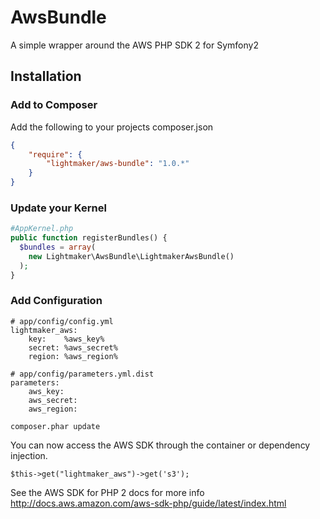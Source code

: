 AwsBundle
=========

A simple wrapper around the AWS PHP SDK 2 for Symfony2

## Installation

### Add to Composer

Add the following to your projects composer.json

```json
{
    "require": {
        "lightmaker/aws-bundle": "1.0.*"
    }
}
```

### Update your Kernel

```php
#AppKernel.php
public function registerBundles() {
  $bundles = array(
    new Lightmaker\AwsBundle\LightmakerAwsBundle()
  );
}
```

### Add Configuration

```
# app/config/config.yml
lightmaker_aws:
    key:    %aws_key%
    secret: %aws_secret%
    region: %aws_region%
```

```
# app/config/parameters.yml.dist
parameters:
    aws_key:
    aws_secret:
    aws_region:
```

`composer.phar update`

You can now access the AWS SDK through the container or dependency injection.

`$this->get("lightmaker_aws")->get('s3');`

See the AWS SDK for PHP 2 docs for more info
http://docs.aws.amazon.com/aws-sdk-php/guide/latest/index.html


